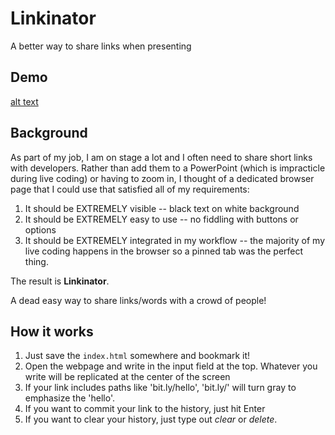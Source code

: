 # Linkinator
A better way to share links when presenting

## Demo
[alt text](https://github.com/muttoni/linkinator/raw/master/linkinator.gif "Linkinator Demo")

## Background
As part of my job, I am on stage a lot and I often need to share short links with developers.
Rather than add them to a PowerPoint (which is impracticle during live coding) or having to zoom in, I thought of a dedicated browser page that I could use that satisfied all of my requirements:

1. It should be EXTREMELY visible -- black text on white background
2. It should be EXTREMELY easy to use -- no fiddling with buttons or options
3. It should be EXTREMELY integrated in my workflow -- the majority of my live coding happens in the browser so a pinned tab was the perfect thing.

The result is **Linkinator**.

A dead easy way to share links/words with a crowd of people!

## How it works

1. Just save the `index.html` somewhere and bookmark it!
2. Open the webpage and write in the input field at the top. Whatever you write will be replicated at the center of the screen
3. If your link includes paths like 'bit.ly/hello', 'bit.ly/' will turn gray to emphasize the 'hello'.
4. If you want to commit your link to the history, just hit <key>Enter</key>
5. If you want to clear your history, just type out *clear* or *delete*.

